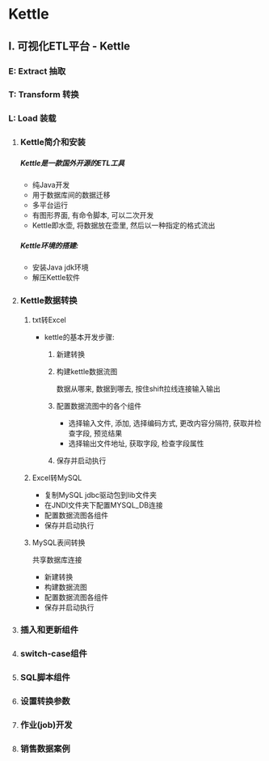 # Kettle

## I. 可视化ETL平台 - Kettle

### E: Extract 抽取

### T: Transform 转换

### L: Load 装载

1. ### Kettle简介和安装

    ##### Kettle是一款国外开源的ETL工具

    - 纯Java开发
    - 用于数据库间的数据迁移
    - 多平台运行
    - 有图形界面, 有命令脚本, 可以二次开发
    - Kettle即水壶, 将数据放在壶里, 然后以一种指定的格式流出

    ##### Kettle环境的搭建:

    - 安装Java jdk环境
    - 解压Kettle软件

2. ### Kettle数据转换

    1. txt转Excel

        - kettle的基本开发步骤:

            1. 新建转换

            2. 构建kettle数据流图

                数据从哪来, 数据到哪去, 按住shift拉线连接输入输出

            3. 配置数据流图中的各个组件

                - 选择输入文件, 添加, 选择编码方式, 更改内容分隔符, 获取并检查字段, 预览结果
                - 选择输出文件地址, 获取字段, 检查字段属性

            4. 保存并启动执行

    2. Excel转MySQL

        - 复制MySQL jdbc驱动包到lib文件夹
        - 在JNDI文件夹下配置MYSQL_DB连接
        - 配置数据流图各组件
        - 保存并启动执行

    3. MySQL表间转换

        共享数据库连接

        - 新建转换
        - 构建数据流图
        - 配置数据流图各组件
        - 保存并启动执行

3. ### 插入和更新组件

    

4. ### switch-case组件

    

5. ### SQL脚本组件

    

6. ### 设置转换参数

    

7. ### 作业(job)开发

    

8. ### 销售数据案例



















